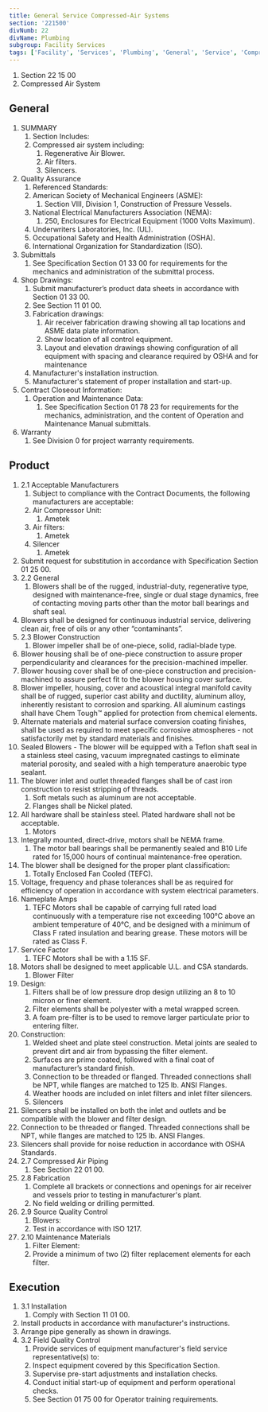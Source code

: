 ```yaml
---
title: General Service Compressed-Air Systems
section: '221500'
divNumb: 22
divName: Plumbing
subgroup: Facility Services
tags: ['Facility', 'Services', 'Plumbing', 'General', 'Service', 'Compressed-Air', 'Systems']
---
```


   1. Section 22 15 00
   1. Compressed Air System

## General

1. SUMMARY
   1. Section Includes:
	1. Compressed air system including:
		1. Regenerative Air Blower.
		2. Air filters.
		3. Silencers.
2. Quality Assurance
   1. Referenced Standards:
	1. American Society of Mechanical Engineers (ASME):
		1. Section VIII, Division 1, Construction of Pressure Vessels.
	2. National Electrical Manufacturers Association (NEMA):
		1. 250, Enclosures for Electrical Equipment (1000 Volts Maximum).
	3. Underwriters Laboratories, Inc. (UL).
	4. Occupational Safety and Health Administration (OSHA).
	5. International Organization for Standardization (ISO).
3. Submittals
   1. See Specification Section 01 33 00 for requirements for the mechanics and administration of the submittal process.
2. Shop Drawings:
	1. Submit manufacturer’s product data sheets in accordance with Section 01 33 00.
	2. See Section 11 01 00.
	3. Fabrication drawings:
		1. Air receiver fabrication drawing showing all tap locations and ASME data plate information.
		2. Show location of all control equipment.
		3. Layout and elevation drawings showing configuration of all equipment with spacing and clearance required by OSHA and for maintenance
	4. Manufacturer's installation instruction.
	5. Manufacturer's statement of proper installation and start-up.
3. Contract Closeout Information:
	1. Operation and Maintenance Data:
		1. See Specification Section 01 78 23 for requirements for the mechanics, administration, and the content of Operation and Maintenance Manual submittals.
4. Warranty
   1. See Division 0 for project warranty requirements.
## Product
1. 2.1 Acceptable Manufacturers
   1. Subject to compliance with the Contract Documents, the following manufacturers are acceptable:
	1. Air Compressor Unit:
		1. Ametek
	2. Air filters:
		1. Ametek
	3. Silencer
		1. Ametek
2. Submit request for substitution in accordance with Specification Section 01 25 00.
1. 2.2 General
   1. Blowers shall be of the rugged, industrial-duty, regenerative type, designed with maintenance-free, single or dual stage dynamics, free of contacting moving parts other than the motor ball bearings and shaft seal.
2. Blowers shall be designed for continuous industrial service, delivering clean air, free of oils or any other “contaminants”.
1. 2.3 Blower Construction
   1. Blower impeller shall be of one-piece, solid, radial-blade type.
2. Blower housing shall be of one-piece construction to assure proper perpendicularity and clearances for the precision-machined impeller.
3. Blower housing cover shall be of one-piece construction and precision-machined to assure perfect fit to the blower housing cover surface.
4. Blower impeller, housing, cover and acoustical integral manifold cavity shall be of rugged, superior cast ability and ductility, aluminum alloy, inherently resistant to corrosion and sparking. All aluminum castings shall have Chem Tough™ applied for protection from chemical elements.
5. Alternate materials and material surface conversion coating finishes, shall be used as required to meet specific corrosive atmospheres - not satisfactorily met by standard materials and finishes.
6. Sealed Blowers - The blower will be equipped with a Teflon shaft seal in a stainless steel casing, vacuum impregnated castings to eliminate material porosity, and sealed with a high temperature anaerobic type sealant.
7. The blower inlet and outlet threaded flanges shall be of cast iron construction to resist stripping of threads.
	1. Soft metals such as aluminum are not acceptable.
	2. Flanges shall be Nickel plated.
8. All hardware shall be stainless steel. Plated hardware shall not be acceptable.
	1. Motors
9. Integrally mounted, direct-drive, motors shall be NEMA frame.
	1. The motor ball bearings shall be permanently sealed and B10 Life rated for 15,000 hours of continual maintenance-free operation.
10. The blower shall be designed for the proper plant classification:
	1. Totally Enclosed Fan Cooled (TEFC).
11. Voltage, frequency and phase tolerances shall be as required for efficiency of operation in accordance with system electrical parameters.
12. Nameplate Amps
	1. TEFC Motors shall be capable of carrying full rated load continuously with a temperature rise not exceeding 100°C above an ambient temperature of 40°C, and be designed with a minimum of Class F rated insulation and bearing grease. These motors will be rated as Class F.
13. Service Factor
	1. TEFC Motors shall be with a 1.15 SF.
14. Motors shall be designed to meet applicable U.L. and CSA standards.
	1. Blower Filter
15. Design:
	1. Filters shall be of low pressure drop design utilizing an 8 to 10 micron or finer element.
	2. Filter elements shall be polyester with a metal wrapped screen.
	3. A foam pre-filter is to be used to remove larger particulate prior to entering filter.
16. Construction:
	1. Welded sheet and plate steel construction. Metal joints are sealed to prevent dirt and air from bypassing the filter element.
	2. Surfaces are prime coated, followed with a final coat of manufacturer’s standard finish.
	3. Connection to be threaded or flanged. Threaded connections shall be NPT, while flanges are matched to 125 lb. ANSI Flanges.
	4. Weather hoods are included on inlet filters and inlet filter silencers.
	5. Silencers
17. Silencers shall be installed on both the inlet and outlets and be compatible with the blower and filter design.
18. Connection to be threaded or flanged. Threaded connections shall be NPT, while flanges are matched to 125 lb. ANSI Flanges.
19. Silencers shall provide for noise reduction in accordance with OSHA Standards.
1. 2.7 Compressed Air Piping
   1. See Section 22 01 00.
1. 2.8 Fabrication
   1. Complete all brackets or connections and openings for air receiver and vessels prior to testing in manufacturer's plant.
	1. No field welding or drilling permitted.
1. 2.9 Source Quality Control
   1. Blowers:
	1. Test in accordance with ISO 1217.
1. 2.10 Maintenance Materials
   1. Filter Element:
	1. Provide a minimum of two (2) filter replacement elements for each filter.


## Execution

1. 3.1 Installation
   1. Comply with Section 11 01 00.
2. Install products in accordance with manufacturer's instructions.
3. Arrange pipe generally as shown in drawings. 
1. 3.2 Field Quality Control
   1. Provide services of equipment manufacturer's field service representative(s) to:
	1. Inspect equipment covered by this Specification Section.
	2. Supervise pre-start adjustments and installation checks.
	3. Conduct initial start-up of equipment and perform operational checks.
	4. See Section 01 75 00 for Operator training requirements.

